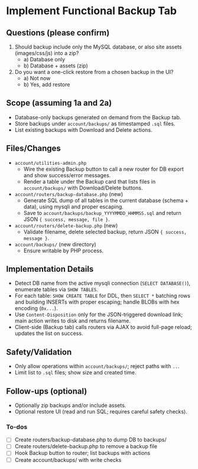 <!-- 5dec0c62-61d9-4bc6-bd3e-825d16e6821c e72e6082-830d-4086-9b95-af4775670a12 -->
# Implement Functional Backup Tab

## Questions (please confirm)
1. Should backup include only the MySQL database, or also site assets (images/css/js) into a zip?
   - a) Database only
   - b) Database + assets (zip)
2. Do you want a one-click restore from a chosen backup in the UI?
   - a) Not now
   - b) Yes, add restore

## Scope (assuming 1a and 2a)
- Database-only backups generated on demand from the Backup tab.
- Store backups under `account/backups/` as timestamped `.sql` files.
- List existing backups with Download and Delete actions.

## Files/Changes
- `account/utilities-admin.php`
  - Wire the existing Backup button to call a new router for DB export and show success/error messages.
  - Render a table under the Backup card that lists files in `account/backups/` with Download/Delete buttons.
- `account/routers/backup-database.php` (new)
  - Generate SQL dump of all tables in the current database (schema + data), using mysqli and proper escaping.
  - Save to `account/backups/backup_YYYYMMDD_HHMMSS.sql` and return JSON `{ success, message, file }`.
- `account/routers/delete-backup.php` (new)
  - Validate filename, delete selected backup, return JSON `{ success, message }`.
- `account/backups/` (new directory)
  - Ensure writable by PHP process.

## Implementation Details
- Detect DB name from the active mysqli connection (`SELECT DATABASE()`), enumerate tables via `SHOW TABLES`.
- For each table: `SHOW CREATE TABLE` for DDL, then `SELECT *` batching rows and building INSERTs with proper escaping; handle BLOBs with hex encoding (`0x...`).
- Use `Content-Disposition` only for the JSON-triggered download link; main action writes to disk and returns filename.
- Client-side (Backup tab) calls routers via AJAX to avoid full-page reload; updates the list on success.

## Safety/Validation
- Only allow operations within `account/backups/`; reject paths with `..`.
- Limit list to `.sql` files; show size and created time.

## Follow-ups (optional)
- Optionally zip backups and/or include assets.
- Optional restore UI (read and run SQL; requires careful safety checks).

### To-dos

- [ ] Create routers/backup-database.php to dump DB to backups/
- [ ] Create routers/delete-backup.php to remove a backup file
- [ ] Hook Backup button to router; list backups with actions
- [ ] Create account/backups/ with write checks